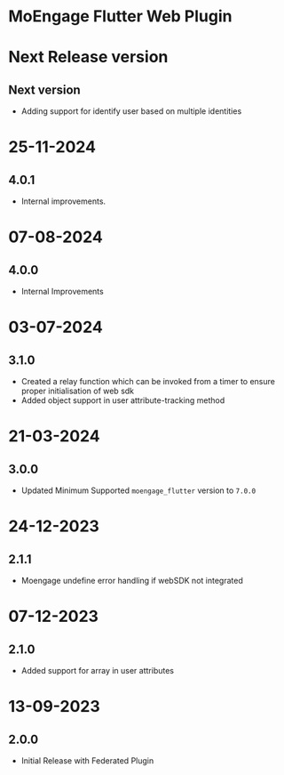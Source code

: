 # MoEngage Flutter Web Plugin

# Next Release version

## Next version
- Adding support for identify user based on multiple identities
          
# 25-11-2024

## 4.0.1
- Internal improvements.

# 07-08-2024

## 4.0.0
- Internal Improvements

# 03-07-2024

## 3.1.0
- Created a relay function which can be invoked from a timer to ensure proper initialisation of web sdk
- Added object support in user attribute-tracking method

# 21-03-2024

## 3.0.0
- Updated Minimum Supported `moengage_flutter` version to `7.0.0`

# 24-12-2023

## 2.1.1
- Moengage undefine error handling if webSDK not integrated

# 07-12-2023

## 2.1.0
- Added support for array in user attributes

# 13-09-2023

## 2.0.0
- Initial Release with Federated Plugin